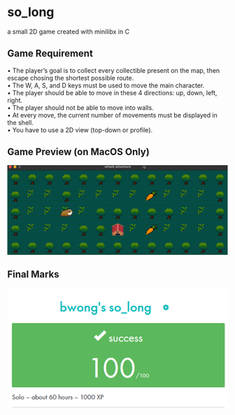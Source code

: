 # so_long
a small 2D game created with minilibx in C

## Game Requirement
• The player’s goal is to collect every collectible present on the map, then escape
chosing the shortest possible route.\
• The W, A, S, and D keys must be used to move the main character.\
• The player should be able to move in these 4 directions: up, down, left, right.\
• The player should not be able to move into walls.\
• At every move, the current number of movements must be displayed in the shell.\
• You have to use a 2D view (top-down or profile).

## Game Preview (on MacOS Only)

![alt text](so_long.gif)


## Final Marks
![alt text](so_long_marks.png)